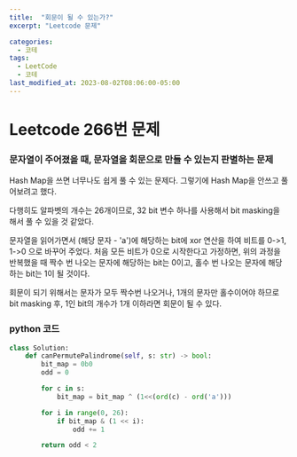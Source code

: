 ```yaml
---
title:  "회문이 될 수 있는가?"
excerpt: "Leetcode 문제"

categories:
  - 코테
tags:
  - LeetCode
  - 코테
last_modified_at: 2023-08-02T08:06:00-05:00
---
```


# Leetcode 266번 문제

### 문자열이 주어졌을 때, 문자열을 회문으로 만들 수 있는지 판별하는 문제

Hash Map을 쓰면 너무나도 쉽게 풀 수 있는 문제다. 
그렇기에 Hash Map을 안쓰고 풀어보려고 했다.

다행히도 알파벳의 개수는 26개이므로, 32 bit 변수 하나를 사용해서 bit masking을 해서 풀 수 있을 것 같았다.

문자열을 읽어가면서 (해당 문자 - 'a')에 해당하는 bit에 xor 연산을 하여 비트를 0->1, 1->0 으로 바꾸어 주었다.
처음 모든 비트가 0으로 시작한다고 가정하면, 위의 과정을 반복했을 때 짝수 번 나오는 문자에 해당하는 bit는 0이고,
홀수 번 나오는 문자에 해당하는 bit는 1이 될 것이다.

회문이 되기 위해서는 문자가 모두 짝수번 나오거나, 1개의 문자만 홀수이어야 하므로
bit masking 후, 1인 bit의 개수가 1개 이하라면 회문이 될 수 있다.

### python 코드

```python
class Solution:
    def canPermutePalindrome(self, s: str) -> bool:
        bit_map = 0b0
        odd = 0

        for c in s:
            bit_map = bit_map ^ (1<<(ord(c) - ord('a'))) 

        for i in range(0, 26):
            if bit_map & (1 << i):
                odd += 1 

        return odd < 2
```
